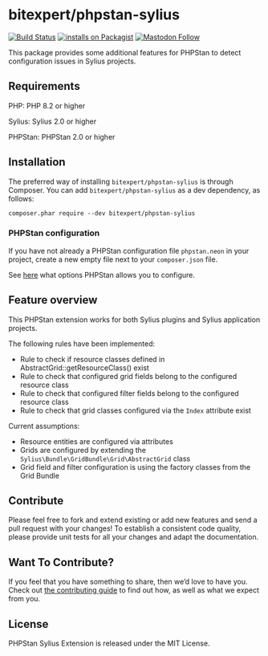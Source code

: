 # bitexpert/phpstan-sylius

[![Build Status](https://github.com/bitExpert/phpstan-sylius/actions/workflows/ci.yml/badge.svg?branch=master)](https://github.com/bitExpert/phpstan-sylius/actions)
[![installs on Packagist](https://img.shields.io/packagist/dt/bitexpert/phpstan-sylius)](https://packagist.org/packages/bitexpert/phpstan-sylius/)
[![Mastodon Follow](https://img.shields.io/mastodon/follow/109408681246972700?domain=https://rheinneckar.social)](https://rheinneckar.social/@bitexpert)


This package provides some additional features for PHPStan to detect configuration issues in Sylius projects.

## Requirements

PHP: PHP 8.2 or higher

Sylius: Sylius 2.0 or higher

PHPStan: PHPStan 2.0 or higher

## Installation

The preferred way of installing `bitexpert/phpstan-sylius` is through Composer.
You can add `bitexpert/phpstan-sylius` as a dev dependency, as follows:

```
composer.phar require --dev bitexpert/phpstan-sylius
```

### PHPStan configuration

If you have not already a PHPStan configuration file `phpstan.neon` in your project, create a new empty file next to your `composer.json` file.

See [here](https://phpstan.org/config-reference) what options PHPStan allows you to configure. 

## Feature overview

This PHPStan extension works for both Sylius plugins and Sylius application projects.

The following rules have been implemented:
- Rule to check if resource classes defined in AbstractGrid::getResourceClass() exist
- Rule to check that configured grid fields belong to the configured resource class
- Rule to check that configured filter fields belong to the configured resource class
- Rule to check that grid classes configured via the `Index` attribute exist

Current assumptions:
- Resource entities are configured via attributes
- Grids are configured by extending the `Sylius\Bundle\GridBundle\Grid\AbstractGrid` class
- Grid field and filter configuration is using the factory classes from the Grid Bundle

## Contribute

Please feel free to fork and extend existing or add new features and send a pull request with your changes! To establish
a consistent code quality, please provide unit tests for all your changes and adapt the documentation.

## Want To Contribute?

If you feel that you have something to share, then we’d love to have you.
Check out [the contributing guide](CONTRIBUTING.md) to find out how, as well as what we expect from you.

## License

PHPStan Sylius Extension is released under the MIT License.

